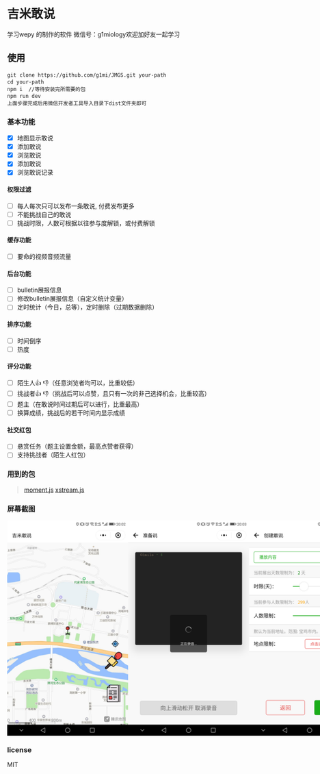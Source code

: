 # 吉米敢说

学习wepy 的制作的软件
微信号：g1miology欢迎加好友一起学习

## 使用

```language: javascript
git clone https://github.com/g1mi/JMGS.git your-path
cd your-path
npm i  //等待安装完所需要的包
npm run dev
上面步骤完成后用微信开发者工具导入目录下dist文件夹即可
```

### 基本功能

- [x] 地图显示敢说
- [x] 添加敢说
- [x] 浏览敢说
- [x] 添加敢说
- [x] 浏览敢说记录

#### 权限过滤

- [ ] 每人每次只可以发布一条敢说, 付费发布更多
- [ ] 不能挑战自己的敢说
- [ ] 挑战时限，人数可根据以往参与度解锁，或付费解锁

#### 缓存功能

- [ ] 要命的视频音频流量

#### 后台功能

- [ ] bulletin展报信息
- [ ] 修改bulletin展报信息（自定义统计变量）
- [ ] 定时统计（今日，总等），定时删除（过期数据删除）

#### 排序功能

- [ ] 时间倒序
- [ ] 热度

#### 评分功能

- [ ] 陌生人👍 👎（任意浏览者均可以，比重较低）
- [ ] 挑战者👍 👎（挑战后可以点赞，且只有一次的非己选择机会，比重较高）
- [ ] 题主（在敢说时间过期后可以进行，比重最高）
- [ ] 换算成绩，挑战后的若干时间内显示成绩

#### 社交红包

- [ ] 悬赏任务（题主设置金额，最高点赞者获得）
- [ ] 支持挑战者（陌生人红包）

### 用到的包

> [moment.js](https://github.com/moment/moment)
> [xstream.js](https://github.com/staltz/xstream)

### 屏幕截图


<div style="display:flex">
<img src="screenshots/微信图片_20180413200715.jpg" width="283px" />
<img src="screenshots/微信图片_20180413200721.png" width="283px" />
<img src="screenshots/微信图片_20180413200731.png" width="283px" />
<img src="screenshots/微信图片_20180413200735.jpg" width="283px" />
<img src="screenshots/微信图片_20180413200728.png" width="283px" />
<img src="screenshots/微信图片_20180413200724.png" width="283px" />
<img src="screenshots/微信图片_20180413200742.png" width="283px" />
<img src="screenshots/微信图片_20180413200738.png" width="283px" />
<img src="screenshots/微信图片_20180413200745.jpg" width="283px" />

<img src="screenshots/微信图片_20180413200748.jpg" width="283px" />
<img src="screenshots/电脑截屏.png" height="50%" />
</div>


### license

MIT
